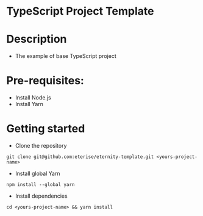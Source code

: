 # TypeScript Project Template

# Description
- The example of base TypeScript project

# Pre-requisites:
- Install Node.js
- Install Yarn

# Getting started
- Clone the repository
```
git clone git@github.com:eterise/eternity-template.git <yours-project-name>
```
- Install global Yarn
```
npm install --global yarn
```

- Install dependencies
```
cd <yours-project-name> && yarn install
```
